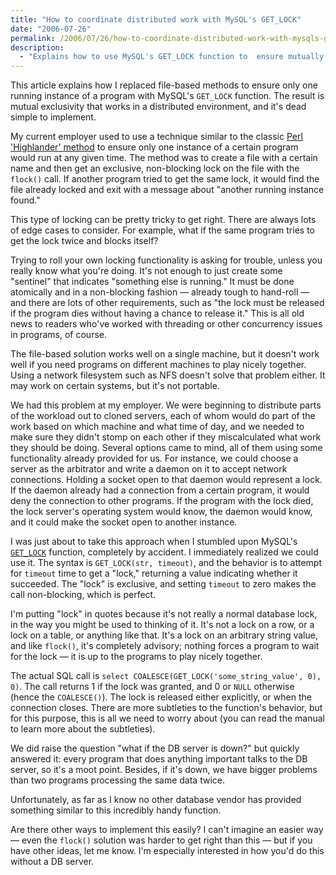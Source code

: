 ```yaml
---
title: "How to coordinate distributed work with MySQL's GET_LOCK"
date: "2006-07-26"
permalink: /2006/07/26/how-to-coordinate-distributed-work-with-mysqls-get_lock/
description:
  - "Explains how to use MySQL's GET_LOCK function to  ensure mutually exclusive access to any resource in a distributed environment."
---
```

This article explains how I replaced file-based methods to ensure only one running instance of a program with MySQL's `GET_LOCK` function. The result is mutual exclusivity that works in a distributed environment, and it's dead simple to implement.

My current employer used to use a technique similar to the classic [Perl 'Highlander' method][1] to ensure only one instance of a certain program would run at any given time. The method was to create a file with a certain name and then get an exclusive, non-blocking lock on the file with the `flock()` call. If another program tried to get the same lock, it would find the file already locked and exit with a message about "another running instance found."

This type of locking can be pretty tricky to get right. There are always lots of edge cases to consider. For example, what if the same program tries to get the lock twice and blocks itself?

Trying to roll your own locking functionality is asking for trouble, unless you really know what you're doing. It's not enough to just create some "sentinel" that indicates "something else is running." It must be done atomically and in a non-blocking fashion &#8212; already tough to hand-roll &#8212; and there are lots of other requirements, such as "the lock must be released if the program dies without having a chance to release it." This is all old news to readers who've worked with threading or other concurrency issues in programs, of course.

The file-based solution works well on a single machine, but it doesn't work well if you need programs on different machines to play nicely together. Using a network filesystem such as NFS doesn't solve that problem either. It may work on certain systems, but it's not portable.

We had this problem at my employer. We were beginning to distribute parts of the workload out to cloned servers, each of whom would do part of the work based on which machine and what time of day, and we needed to make sure they didn't stomp on each other if they miscalculated what work they should be doing. Several options came to mind, all of them using some functionality already provided for us. For instance, we could choose a server as the arbitrator and write a daemon on it to accept network connections. Holding a socket open to that daemon would represent a lock. If the daemon already had a connection from a certain program, it would deny the connection to other programs. If the program with the lock died, the lock server's operating system would know, the daemon would know, and it could make the socket open to another instance.

I was just about to take this approach when I stumbled upon MySQL's [`GET_LOCK`][2] function, completely by accident. I immediately realized we could use it. The syntax is `GET_LOCK(str, timeout)`, and the behavior is to attempt for `timeout` time to get a "lock," returning a value indicating whether it succeeded. The "lock" is exclusive, and setting `timeout` to zero makes the call non-blocking, which is perfect.

I'm putting "lock" in quotes because it's not really a normal database lock, in the way you might be used to thinking of it. It's not a lock on a row, or a lock on a table, or anything like that. It's a lock on an arbitrary string value, and like `flock()`, it's completely advisory; nothing forces a program to wait for the lock &#8212; it is up to the programs to play nicely together.

The actual SQL call is `select COALESCE(GET_LOCK('some_string_value', 0), 0)`. The call returns 1 if the lock was granted, and 0 or `NULL` otherwise (hence the `COALESCE()`). The lock is released either explicitly, or when the connection closes. There are more subtleties to the function's behavior, but for this purpose, this is all we need to worry about (you can read the manual to learn more about the subtleties).

We did raise the question "what if the DB server is down?" but quickly answered it: every program that does anything important talks to the DB server, so it's a moot point. Besides, if it's down, we have bigger problems than two programs processing the same data twice.

Unfortunately, as far as I know no other database vendor has provided something similar to this incredibly handy function.

Are there other ways to implement this easily? I can't imagine an easier way &#8212; even the `flock()` solution was harder to get right than this &#8212; but if you have other ideas, let me know. I'm especially interested in how you'd do this without a DB server.

 [1]: http://www.stonehenge.com/merlyn/WebTechniques/col54.html
 [2]: http://dev.mysql.com/doc/refman/5.0/en/miscellaneous-functions.html

